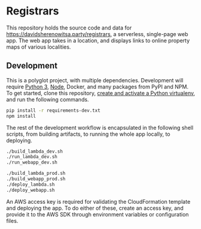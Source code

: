 # Registrars

This repository holds the source code and data for
https://davidsherenowitsa.party/registrars, a serverless, single-page web app.
The web app takes in a location, and displays links to online property maps of
various localities.

## Development

This is a polyglot project, with multiple dependencies. Development will
require [Python 3](https://www.python.org/), [Node](https://nodejs.org/),
Docker, and many packages from PyPI and NPM. To get started, clone this
repository, [create and activate a Python
virtualenv](https://virtualenv.pypa.io/en/stable/), and run the following
commands.

```bash
pip install -r requirements-dev.txt
npm install
```

The rest of the development workflow is encapsulated in the following shell
scripts, from building artifacts, to running the whole app locally, to
deploying.

```bash
./build_lambda_dev.sh
./run_lambda_dev.sh
./run_webapp_dev.sh

./build_lambda_prod.sh
./build_webapp_prod.sh
./deploy_lambda.sh
./deploy_webapp.sh
```

An AWS access key is required for validating the CloudFormation template and
deploying the app. To do either of these, create an access key, and provide it
to the AWS SDK through environment variables or configuration files.
